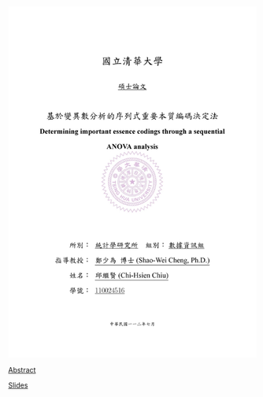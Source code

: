 ![image](https://github.com/edward19978695/NTHU-STAT/blob/main/Thesis/%E9%82%B1%E7%B9%BC%E8%B3%A2%E8%AB%96%E6%96%87_%E5%B0%81%E9%9D%A2_page-0001.jpg)

[Abstract](邱繼賢論文_摘要.pdf)

[Slides](https://drive.google.com/file/d/1tNuEwUGOFlhCSdyeF4bOVo0n_tOLce6c/view?usp=sharing)
